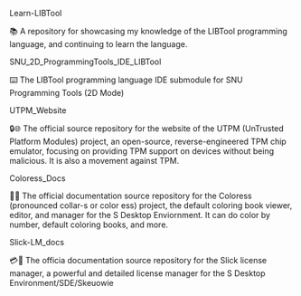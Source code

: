 
Learn-LIBTool

📚️ A repository for showcasing my knowledge of the LIBTool programming language, and continuing to learn the language. 

SNU_2D_ProgrammingTools_IDE_LIBTool

⌨️ The LIBTool programming language IDE submodule for SNU Programming Tools (2D Mode)

UTPM_Website

🔒️🌐️ The official source repository for the website of the UTPM (UnTrusted Platform Modules) project, an open-source, reverse-engineered TPM chip emulator, focusing on providing TPM support on devices without being malicious. It is also a movement against TPM.

Coloress_Docs

🎨️📖️ The official documentation source repository for the Coloress (pronounced collar-s or color ess) project, the default coloring book viewer, editor, and manager for the S Desktop Enviornment. It can do color by number, default coloring books, and more. 

Slick-LM_docs

💳️📖️ The officia documentation source repository for the Slick license manager, a powerful and detailed license manager for the S Desktop Environment/SDE/Skeuowie 

